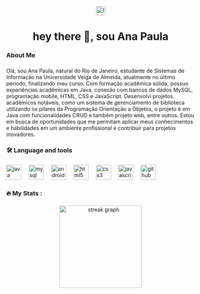 <div align="center">
  <a href="https://www.linkedin.com/in/anapaulasouza021" target="_blank">
    <img src="https://img.shields.io/static/v1?message=LinkedIn&logo=linkedin&label=&color=0077B5&logoColor=white&labelColor=&style=for-the-badge" height="25" alt="linkedin logo"  />
  </a>
</div>

###

<h1 align="center">hey there 👋, sou Ana Paula</h1>

###

<h3 align="left">About Me</h3>

###

<p align="left">Olá, sou Ana Paula, natural do Rio de Janeiro, estudante de Sistemas de Informação na Universidade Veiga de Almeida, atualmente no último período, finalizando meu curso. Com formação acadêmica sólida, possuo experiências acadêmicas em Java, conexão com bancos de dados MySQL, programação mobile, HTML, CSS e JavaScript. Desenvolvi projetos acadêmicos notáveis, como um sistema de gerenciamento de biblioteca utilizando os pilares da Programação Orientação a Objetos, o projeto é em Java com funcionalidades CRUD e também projeto web, entre outros. Estou em busca de oportunidades que me permitam aplicar meus conhecimentos e habilidades em um ambiente profissional e contribuir para projetos inovadores.</p>

###

<h3 align="left">🛠 Language and tools</h3>

###

<div align="left">
  <img src="https://cdn.jsdelivr.net/gh/devicons/devicon/icons/java/java-original.svg" height="40" alt="java logo"  />
  <img width="12" />
  <img src="https://cdn.jsdelivr.net/gh/devicons/devicon/icons/mysql/mysql-original.svg" height="40" alt="mysql logo"  />
  <img width="12" />
  <img src="https://cdn.jsdelivr.net/gh/devicons/devicon/icons/android/android-original.svg" height="40" alt="android logo"  />
  <img width="12" />
  <img src="https://cdn.jsdelivr.net/gh/devicons/devicon/icons/html5/html5-original.svg" height="40" alt="html5 logo"  />
  <img width="12" />
  <img src="https://cdn.jsdelivr.net/gh/devicons/devicon/icons/css3/css3-original.svg" height="40" alt="css3 logo"  />
  <img width="12" />
  <img src="https://cdn.jsdelivr.net/gh/devicons/devicon/icons/javascript/javascript-original.svg" height="40" alt="javascript logo"  />
  <img width="12" />
  <img src="https://cdn.jsdelivr.net/gh/devicons/devicon/icons/github/github-original.svg" height="40" alt="github logo"  />
</div>

###

<h3 align="left">🔥   My Stats :</h3>

###

<div align="center">
  <img src="https://streak-stats.demolab.com?user=Paula-021&locale=en&mode=daily&theme=dark&hide_border=false&border_radius=5&order=3" height="220" alt="streak graph"  />
</div>

###


